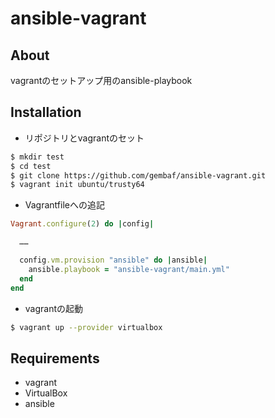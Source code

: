 # ansible-vagrant

## About

vagrantのセットアップ用のansible-playbook

## Installation

- リポジトリとvagrantのセット

```sh
$ mkdir test
$ cd test
$ git clone https://github.com/gembaf/ansible-vagrant.git
$ vagrant init ubuntu/trusty64
```

- Vagrantfileへの追記

```ruby
Vagrant.configure(2) do |config|

  ……

  config.vm.provision "ansible" do |ansible|
    ansible.playbook = "ansible-vagrant/main.yml"
  end
end
```

- vagrantの起動

```sh
$ vagrant up --provider virtualbox
```

## Requirements

- vagrant
- VirtualBox
- ansible
